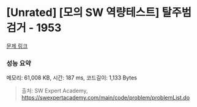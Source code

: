 # [Unrated] [모의 SW 역량테스트] 탈주범 검거 - 1953 

[문제 링크](https://swexpertacademy.com/main/code/problem/problemDetail.do?contestProbId=AV5PpLlKAQ4DFAUq) 

### 성능 요약

메모리: 61,008 KB, 시간: 187 ms, 코드길이: 1,133 Bytes



> 출처: SW Expert Academy, https://swexpertacademy.com/main/code/problem/problemList.do